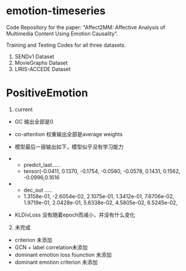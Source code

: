 # emotion-timeseries


Code Repository for the paper: "Affect2MM: Affective Analysis of Multimedia Content Using Emotion Causality".

Training and Testing Codes for all three datasets. 
1. SENDv1 Dataset
2. MovieGraphs Dataset
3. LIRIS-ACCEDE Dataset

# PositiveEmotion

1. current
- GC 输出全部是0
- co-attention 权重输出全部是average weights
- 模型最后一层输出如下，模型似乎没有学习能力
- - predict_last......
  - tensor(-0.0411,  0.1370, -0.1754, -0.0580, -0.0578,  0.1431,  0.1562, -0.0996,0.1616
- - dec_out .....
  -  1.3158e-01, -2.6054e-02,  2.1075e-01,  1.3412e-01,  7.6706e-02,
          1.9719e-01,  2.0428e-01,  5.6338e-02,  4.5805e-02,  6.5245e-02,

- KLDivLoss 没有随着epoch而减小，并没有什么变化

2. 未完成
- criterion 未添加
- GCN + label correlation未添加
- dominant emotion loss founction 未添加
- dominant emotion criterion 未添加